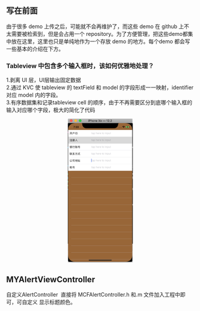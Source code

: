 ## 写在前面
由于很多 demo 上传之后，可能就不会再维护了，而这些 demo 在 github 上不太需要被检索到，但是会占用一个 repository。为了方便管理，把这些demo都集中放在这里，这里也只是单纯地作为一个存放 demo 的地方。每个demo 都会写一些基本的介绍在下方。


### Tableview 中包含多个输入框时，该如何优雅地处理？

1.剥离 UI 层，UI层输出固定数据  
2.通过 KVC 使 tableview 的 textField 和 model 的字段形成一一映射，identifier 对应 model 内的字段。  
3.有序数据集和记录tableview cell 的顺序，由于不再需要区分到底哪个输入框的输入对应哪个字段，极大的简化了代码  

<p align="center" >
<img width="174" height="384"  src="https://github.com/JumpJumpSparrow/DemoCollection/blob/master/Multi-textfield-tableview-master/screenShot.png"/>
</p>  
 



## MYAlertViewController
自定义AlertController
 直接将 MCFAlertController.h 和.m 文件加入工程中即可，可自定义 显示标题颜色。

